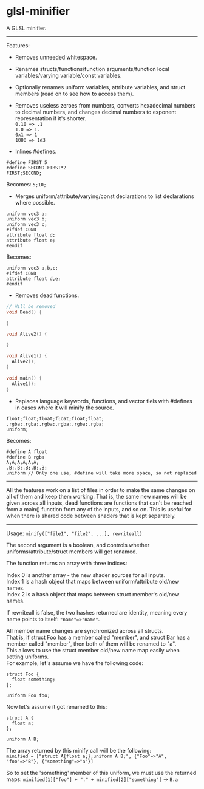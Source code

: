 glsl-minifier
==================

A GLSL minifier.


---------------------------------------

Features:
* Removes unneeded whitespace.
* Renames structs/functions/function arguments/function local variables/varying variable/const variables.
* Optionally renames uniform variables, attribute variables, and struct members (read on to see how to access them).
* Removes useless zeroes from numbers, converts hexadecimal numbers to decimal numbers, and changes decimal numbers to exponent representation if it's shorter.  
`0.10 => .1`  
`1.0 => 1.`  
`0x1 => 1`  
`1000 => 1e3`

* Inlines #defines.  

```
#define FIRST 5
#define SECOND FIRST*2
FIRST;SECOND;
```
Becomes:
`5;10;`
* Merges uniform/attribute/varying/const declarations to list declarations where possible.  

```
uniform vec3 a;
uniform vec3 b;
uniform vec3 c;
#ifdef COND
attribute float d;
attribute float e;
#endif
```
Becomes:
```
uniform vec3 a,b,c;
#ifdef COND
attribute float d,e;
#endif
```
* Removes dead functions.

```c
// Will be removed
void Dead() {

}

void Alive2() {

}

void Alive1() {
  Alive2();
}

void main() {
  Alive1();
}
```
* Replaces language keywords, functions, and vector fiels with #defines in cases where it will minify the source.

```
float;float;float;float;float;float;
.rgba;.rgba;.rgba;.rgba;.rgba;.rgba;
uniform;
```
Becomes:

```
#define A float
#define B rgba
A;A;A;A;A;A;
.B;.B;.B;.B;.B;
uniform // Only one use, #define will take more space, so not replaced
```

---------------------------------------

All the features work on a list of files in order to make the same changes on all of them and keep them working.
That is, the same new names will be given across all inputs, dead functions are functions that can't be reached from a main() function from any of the inputs, and so on.
This is useful for when there is shared code between shaders that is kept separately.

---------------------------------------

Usage:
  `minify(["file1", "file2", ...], rewriteall)`

The second argument is a boolean, and controls whether uniforms/attribute/struct members will get renamed.

The function returns an array with three indices:

Index 0 is another array - the new shader sources for all inputs.  
Index 1 is a hash object that maps between uniform/attribute old/new names.  
Index 2 is a hash object that maps between struct member's old/new names.  

If rewriteall is false, the two hashes returned are identity, meaning every name points to itself: `"name"=>"name"`.

All member name changes are synchronized across all structs.  
That is, if struct Foo has a member called "member", and struct Bar has a member called "member", then both of them will be renamed to "a".  
This allows to use the struct member old/new name map easily when setting uniforms.  
For example, let's assume we have the following code:  

```
struct Foo {
  float something;
};
 
uniform Foo foo;
```

Now let's assume it got renamed to this:
```
struct A {
  float a;
};
 
uniform A B;
```
The array returned by this minify call will be the following:  
`minified = ["struct A{float a;};uniform A B;", {"Foo"=>"A", "foo"=>"B"}, {"something"=>"a"}]`

So to set the 'something' member of this uniform, we must use the returned maps:
`minified[1]["foo"] + "." + minified[2]["something"]` => `B.a`
